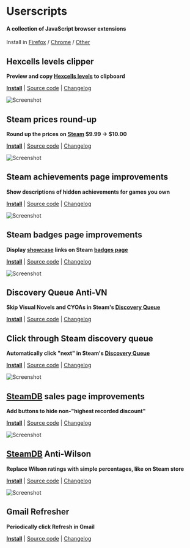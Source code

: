 # Userscripts

#### A collection of JavaScript browser extensions

Install in [Firefox](https://wiki.greasespot.net/Greasemonkey_Manual:Installing_Scripts)
/ [Chrome](https://tampermonkey.net/)
/ [Other](https://greasyfork.org/help/installing-user-scripts)

## Hexcells levels clipper

**Preview and copy [Hexcells levels](https://www.reddit.com/r/hexcellslevels/) to clipboard**

**[Install](https://github.com/oprypin/userscripts/raw/master/hexcellslevels-clipper.user.js)**
| [Source code](source/hexcellslevels-clipper.user.ls)
| [Changelog](https://github.com/oprypin/userscripts/commits/master/hexcellslevels-clipper.user.js)

![Screenshot](https://i.imgur.com/Y84XAxw.png)

## Steam prices round-up

**Round up the prices on [Steam](http://store.steampowered.com/) $9.99 &rarr; $10.00**

**[Install](https://github.com/oprypin/userscripts/raw/master/steam-prices.user.js)**
| [Source code](source/steam-prices.user.ls)
| [Changelog](https://github.com/oprypin/userscripts/commits/master/steam-prices.user.js)

![Screenshot](https://i.imgur.com/wbdr2zz.png)


## Steam achievements page improvements

**Show descriptions of hidden achievements for games you own**

**[Install](https://github.com/oprypin/userscripts/raw/master/steam-achievements.user.js)**
| [Source code](source/steam-achievements.user.ls)
| [Changelog](https://github.com/oprypin/userscripts/commits/master/steam-achievements.user.js)

![Screenshot](https://i.imgur.com/e4T4NgY.png)


## Steam badges page improvements

**Display [showcase](http://www.steamcardexchange.net/index.php?gamepage-appid-480730) links on Steam [badges page](http://steamcommunity.com/my/badges/)**

**[Install](https://github.com/oprypin/userscripts/raw/master/steam-badges.user.js)**
| [Source code](source/steam-badges.user.ls)
| [Changelog](https://github.com/oprypin/userscripts/commits/master/steam-badges.user.js)

![Screenshot](https://i.imgur.com/dpom1ub.png)


## Discovery Queue Anti-VN

**Skip Visual Novels and CYOAs in Steam's [Discovery Queue](http://store.steampowered.com/explore/)**

**[Install](https://github.com/oprypin/userscripts/raw/master/steam-discovery-anti-vn.user.js)**
| [Source code](source/steam-discovery-anti-vn.user.ls)
| [Changelog](https://github.com/oprypin/userscripts/commits/master/steam-discovery-anti-vn.user.js)


## Click through Steam discovery queue

**Automatically click "next" in Steam's [Discovery Queue](http://store.steampowered.com/explore/)**

**[Install](https://github.com/oprypin/userscripts/raw/master/steam-discovery-clicker.user.js)**
| [Source code](source/steam-discovery-clicker.user.ls)
| [Changelog](https://github.com/oprypin/userscripts/commits/master/steam-discovery-clicker.user.js)

![Screenshot](https://i.imgur.com/09o3p5g.png)


## [SteamDB](https://steamdb.info/sales/) sales page improvements

**Add buttons to hide non-"highest recorded discount"**

**[Install](https://github.com/oprypin/userscripts/raw/master/steamdb-sales.user.js)**
| [Source code](source/steamdb-sales.user.ls)
| [Changelog](https://github.com/oprypin/userscripts/commits/master/steamdb-sales.user.js)

![Screenshot](https://i.imgur.com/VcrpJfe.png)


## [SteamDB](https://steamdb.info/sales/) Anti-Wilson

**Replace Wilson ratings with simple percentages, like on Steam store**

**[Install](https://github.com/oprypin/userscripts/raw/master/steamdb-anti-wilson.user.js)**
| [Source code](source/steamdb-anti-wilson.user.ls)
| [Changelog](https://github.com/oprypin/userscripts/commits/master/steamdb-anti-wilson.user.js)

![Screenshot](https://i.imgur.com/Z9ag3Qn.png)


## Gmail Refresher

**Periodically click Refresh in Gmail**

**[Install](https://github.com/oprypin/userscripts/raw/master/gmail-refresher.user.js)**
| [Source code](source/gmail-refresher.user.ls)
| [Changelog](https://github.com/oprypin/userscripts/commits/master/gmail-refresher.user.js)
